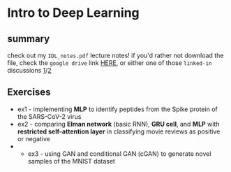 # Intro to Deep Learning
## summary
check out my `IDL_notes.pdf` lecture notes! if you'd rather not download the file, check the `google drive` link [HERE](https://drive.google.com/file/d/1zVkw5lkE8bqBvSb5qZ4zdJX1pPC-F758/view?usp=sharing), or either one of those `linked-in` discussions [1](https://www.linkedin.com/posts/rami-krispin_deeplearning-datascience-datascientist-activity-6870814994032918528-3Pr6)/[2](https://www.linkedin.com/posts/michael-mike-erlihson-phd-8208616_intro-to-deep-learning-huji-activity-6870981392914755584-zZ6O)

## Exercises
* ex1 - implementing **MLP** to identify peptides from the Spike protein of the SARS-CoV-2 virus
* ex2 - comparing **Elman network** (basic RNN), **GRU cell**, and **MLP** with **restricted self-attention layer** in classifying movie reviews as positive or negative
* * ex3 - using GAN and conditional GAN (cGAN) to generate novel samples of the MNIST dataset
